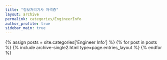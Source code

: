 ```yaml
---
title: "정보처리기사 자격증"
layout: archive
permalink: categories/EngineerInfo
author_profile: true
sidebar_main: true
---
```



{% assign posts = site.categories['Engineer Info'] %}
{% for post in posts %} {% include archive-single2.html type=page.entries_layout %} {% endfor %}